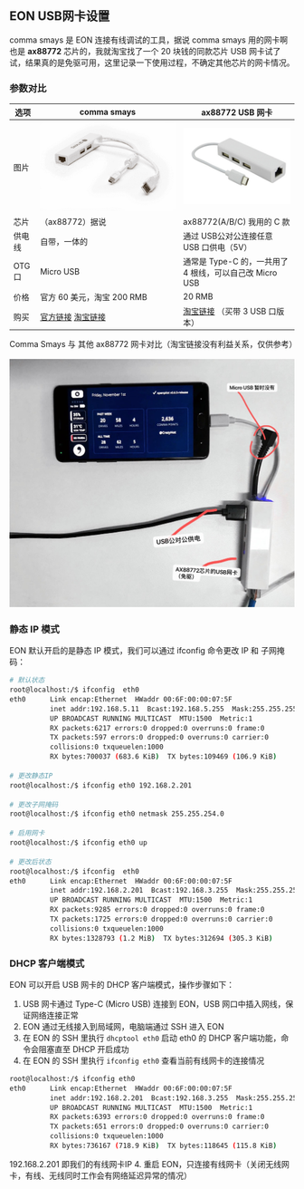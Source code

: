 ## EON USB网卡设置



comma smays 是 EON 连接有线调试的工具，据说 comma smays 用的网卡啊也是 **ax88772** 芯片的，我就淘宝找了一个 20 块钱的同款芯片 USB 网卡试了试，结果真的是免驱可用，这里记录一下使用过程，不确定其他芯片的网卡情况。


### 参数对比

选项|comma smays|ax88772 USB 网卡
-|-|-
图片|<img src="/files/comma_smays_1.png" class="max-h-100" alt="comma smays">|<img src="/files/ax88772_usb_eth_single.jpg" class="max-h-100" alt="ax88772 USB 网卡">
芯片|（ax88772）据说| ax88772(A/B/C) 我用的 C 款
供电线|自带，一体的| 通过 USB公对公连接任意 USB 口供电（5V）
OTG口|Micro USB| 通常是 Type-C 的，一共用了 4 根线，可以自己改 Micro USB
价格|官方 60 美元，淘宝 200 RMB|20 RMB
购买|[官方链接](https://comma.ai/shop/products/comma-smays-adapter) [淘宝链接](https://item.taobao.com/item.htm?id=600394276424)| [淘宝链接](https://item.taobao.com/item.htm?id=567076521038) （买带 3 USB 口版本）
<center>Comma Smays 与 其他 ax88772 网卡对比（淘宝链接没有利益关系，仅供参考）</center>
<br>

<center><img src="/files/ax88772_usb_eth.jpeg"  alt="EON 连接 USB网卡" ></center>


### 静态 IP 模式

EON 默认开启的是静态 IP 模式，我们可以通过 ifconfig 命令更改 IP 和 子网掩码：

```bash
# 默认状态
root@localhost:/$ ifconfig  eth0
eth0      Link encap:Ethernet  HWaddr 00:6F:00:00:07:5F
          inet addr:192.168.5.11  Bcast:192.168.5.255  Mask:255.255.255.0
          UP BROADCAST RUNNING MULTICAST  MTU:1500  Metric:1
          RX packets:6217 errors:0 dropped:0 overruns:0 frame:0
          TX packets:597 errors:0 dropped:0 overruns:0 carrier:0
          collisions:0 txqueuelen:1000
          RX bytes:700037 (683.6 KiB)  TX bytes:109469 (106.9 KiB)

# 更改静态IP
root@localhost:/$ ifconfig eth0 192.168.2.201

# 更改子网掩码
root@localhost:/$ ifconfig eth0 netmask 255.255.254.0

# 启用网卡
root@localhost:/$ ifconfig eth0 up

# 更改后状态
root@localhost:/$ ifconfig  eth0
eth0      Link encap:Ethernet  HWaddr 00:6F:00:00:07:5F
          inet addr:192.168.2.201  Bcast:192.168.3.255  Mask:255.255.254.0
          UP BROADCAST RUNNING MULTICAST  MTU:1500  Metric:1
          RX packets:9285 errors:0 dropped:0 overruns:0 frame:0
          TX packets:1725 errors:0 dropped:0 overruns:0 carrier:0
          collisions:0 txqueuelen:1000
          RX bytes:1328793 (1.2 MiB)  TX bytes:312694 (305.3 KiB)
```


### DHCP 客户端模式


EON 可以开启 USB 网卡的 DHCP 客户端模式，操作步骤如下：

1. USB 网卡通过 Type-C (Micro USB) 连接到 EON，USB 网口中插入网线，保证网络连接正常
2. EON 通过无线接入到局域网，电脑端通过 SSH 进入 EON
3. 在 EON 的 SSH 里执行 `dhcptool eth0` 启动 eth0 的 DHCP 客户端功能，命令会阻塞直至 DHCP 开启成功
4. 在 EON 的 SSH 里执行  `ifconfig eth0` 查看当前有线网卡的连接情况
```bash
root@localhost:/$ ifconfig eth0
eth0      Link encap:Ethernet  HWaddr 00:6F:00:00:07:5F
          inet addr:192.168.2.201  Bcast:192.168.3.255  Mask:255.255.254.0
          UP BROADCAST RUNNING MULTICAST  MTU:1500  Metric:1
          RX packets:6393 errors:0 dropped:0 overruns:0 frame:0
          TX packets:651 errors:0 dropped:0 overruns:0 carrier:0
          collisions:0 txqueuelen:1000
          RX bytes:736167 (718.9 KiB)  TX bytes:118645 (115.8 KiB)
```
192.168.2.201 即我们的有线网卡IP
4. 重启 EON，只连接有线网卡（关闭无线网卡，有线、无线同时工作会有网络延迟异常的情况）


